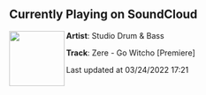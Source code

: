 ## Currently Playing on SoundCloud

[<img align="left" width="100" src="https://i1.sndcdn.com/artworks-Wv4tu7zXnM33fwXl-PNxdmA-t500x500.jpg">](https://soundcloud.com/studiodrumandbass/zere-go-witcho-premiere)

**Artist**: Studio Drum & Bass 

**Track**: Zere - Go Witcho [Premiere]

Last updated at 03/24/2022 17:21
